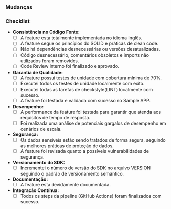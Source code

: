 ### Mudanças
<!-- Descreva as alterações ou adições específicas que este pull request traz para o projeto --->


### Checklist
 - **Consistência no Código Fonte:**
    - [ ] A feature esta totalmente implementada no idioma Inglês.
    - [ ] A feature segue os princípios do SOLID e práticas de clean code.
    - [ ] Não há dependências desnecessárias ou versões desatualizadas.
    - [ ] Código desnecessário, comentários obsoletos e imports não utilizados foram removidos.
    - [ ] Code Review interno foi finalizado e aprovado.
- **Garantia de Qualidade:**
    - [ ] A feature possui testes de unidade com cobertura mínima de 70%.
    - [ ] Executei todos os testes de unidade localmente com exito.
    - [ ] Executei todas as tarefas de checkstyle(LINT) localmente com sucesso.
    - [ ] A feature foi testada e validada com sucesso no Sample APP.
- **Desempenho:**
    - [ ] A performance da feature foi testada para garantir que atenda aos requisitos de tempo de resposta.
    - [ ] Foi realizada uma análise de potenciais gargalos de desempenho em cenários de escala.
- **Segurança:**
    - [ ] Os dados sensíveis estão sendo tratados de forma segura, seguindo as melhores práticas de proteção de dados.
    - [ ] A feature foi revisada quanto a possíveis vulnerabilidades de segurança.
- **Versionamento do SDK:**
    - [ ] Incrementei o número de versão do SDK no arquivo VERSION seguindo o padrão de versionamento semântico.
- **Documentação:**
    - [ ] A feature esta devidamente documentada. 
- **Integração Contínua:**
    - [ ] Todos os steps da pipeline (GitHub Actions) foram finalizados com sucesso.